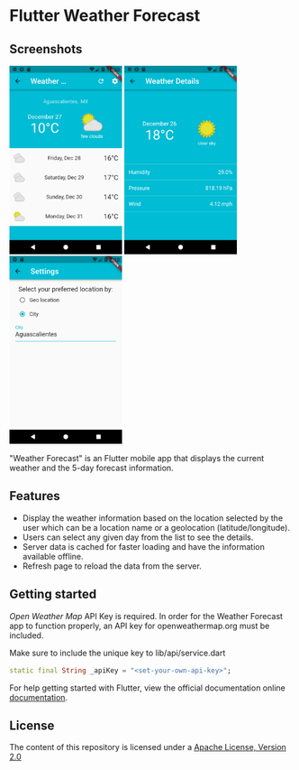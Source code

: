 # Flutter Weather Forecast

## Screenshots
<img src="./screenshots/s1.png" alt="Screenshot1" width="200px">
<img src="./screenshots/s2.png" alt="Screenshot2" width="200px">
<img src="./screenshots/s3.png" alt="Screenshot3" width="200px">

"Weather Forecast" is an Flutter mobile app that displays the current weather and the 5-day forecast information.

## Features

  * Display the weather information based on the location selected by the user which can be a location name or a geolocation (latitude/longitude).
  * Users can select any given day from the list to see the details.
  * Server data is cached for faster loading and have the information available offline.
  * Refresh page to reload the data from the server.

## Getting started

*Open Weather Map* API Key is required.
In order for the Weather Forecast app to function properly, an API key for openweathermap.org must be included.

Make sure to include the unique key to lib/api/service.dart
```dart
static final String _apiKey = "<set-your-own-api-key>";
```

For help getting started with Flutter, view the official documentation online
[documentation](https://flutter.io/).

## License
The content of this repository is licensed under a [Apache License, Version 2.0](http://www.apache.org/licenses/LICENSE-2.0)
